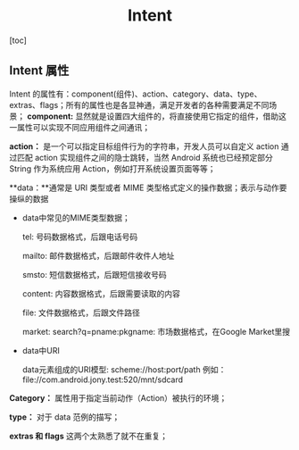 <h1 align="center">Intent</h1>

[toc]

## Intent 属性

Intent 的属性有：component(组件)、action、category、data、type、extras、flags；所有的属性也是各显神通，满足开发者的各种需要满足不同场景； **component:** 显然就是设置四大组件的，将直接使用它指定的组件，借助这一属性可以实现不同应用组件之间通讯；

**action：** 是一个可以指定目标组件行为的字符串，开发人员可以自定义 action 通过匹配 action 实现组件之间的隐士跳转，当然 Android 系统也已经预定部分 String 作为系统应用 Action，例如打开系统设置页面等等；

**data：**通常是 URI 类型或者 MIME 类型格式定义的操作数据；表示与动作要操纵的数据

* data中常见的MIME类型数据；

   tel: 号码数据格式，后跟电话号码

   mailto: 邮件数据格式，后跟邮件收件人地址

   smsto: 短信数据格式，后跟短信接收号码

   content: 内容数据格式，后跟需要读取的内容

   file: 文件数据格式，后跟文件路径

   market: search?q=pname:pkgname: 市场数据格式，在Google Market里搜

* data中URI

   data元素组成的URI模型: scheme://host:port/path 例如：file://com.android.jony.test:520/mnt/sdcard

**Category：** 属性用于指定当前动作（Action）被执行的环境；

**type：** 对于 data 范例的描写；

**extras 和 flags** 这两个太熟悉了就不在重复；

 

